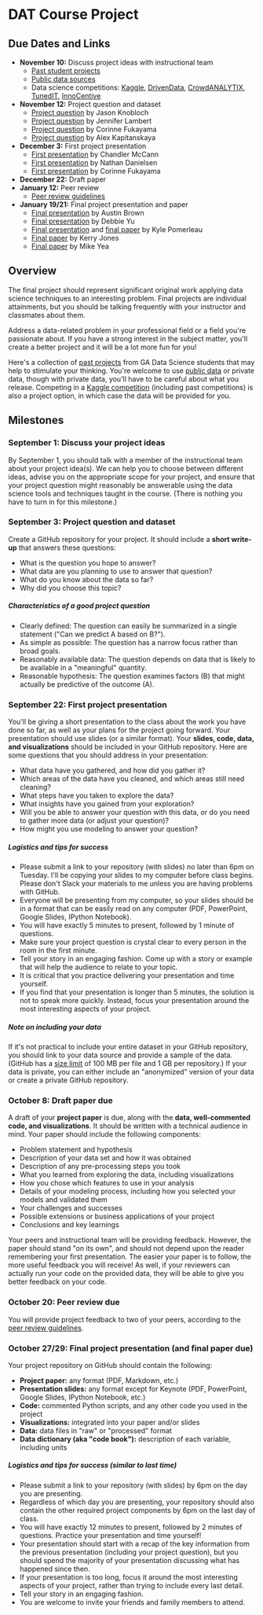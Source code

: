 # DAT Course Project

## Due Dates and Links

* **November 10:** Discuss project ideas with instructional team
    * [Past student projects](https://github.com/justmarkham/DAT-project-examples)
    * [Public data sources](public_data.md)
    * Data science competitions: [Kaggle](http://www.kaggle.com/), [DrivenData](http://www.drivendata.org/competitions/), [CrowdANALYTIX](https://www.crowdanalytix.com/community), [TunedIT](http://tunedit.org/challenges), [InnoCentive](https://www.innocentive.com/ar/challenge/browse)
* **November 12:** Project question and dataset
    * [Project question](https://github.com/justmarkham/DAT4-students/blob/master/jason/jk_project_idea.md) by Jason Knobloch
    * [Project question](https://github.com/justmarkham/DAT4-students/blob/master/jennifer/project_description.md) by Jennifer Lambert
    * [Project question](https://github.com/ckf2102/DAT7-Coursework/blob/master/Project/Archive/ProjectQuestion.md) by Corinne Fukayama
    * [Project question](https://github.com/wandergram/datsci/blob/master/UN/question.md) by Alex Kapitanskaya
* **December 3:** First project presentation
    * [First presentation](https://github.com/justmarkham/DAT-project-examples/blob/master/pdf/army_draft_presentation.pdf) by Chandler McCann
    * [First presentation](https://github.com/justmarkham/DAT-project-examples/blob/master/pdf/media_draft_presentation.pdf) by Nathan Danielsen
    * [First presentation](https://github.com/ckf2102/DAT7-Coursework/blob/master/Project/Archive/20150713-Presentation.pdf) by Corinne Fukayama
* **December 22:** Draft paper
* **January 12:** Peer review
    * [Peer review guidelines](peer_review.md)
* **January 19/21:** Final project presentation and paper
    * [Final presentation](https://github.com/justmarkham/DAT-project-examples/blob/master/pdf/bus_presentation.pdf) by Austin Brown
    * [Final presentation](https://github.com/justmarkham/DAT-project-examples/blob/master/pdf/crime_presentation.pdf) by Debbie Yu
    * [Final presentation](https://github.com/justmarkham/DAT-project-examples/blob/master/pdf/dota_presentation.pdf) and [final paper](https://github.com/justmarkham/DAT-project-examples/blob/master/pdf/dota_paper.pdf) by Kyle Pomerleau
    * [Final paper](https://github.com/justmarkham/DAT-project-examples/blob/master/pdf/nba_paper.pdf) by Kerry Jones
    * [Final paper](https://github.com/mikeyea/DAT7_project/blob/master/final%20project/Class%20Project.ipynb) by Mike Yea

## Overview

The final project should represent significant original work applying data science techniques to an interesting problem. Final projects are individual attainments, but you should be talking frequently with your instructor and classmates about them.

Address a data-related problem in your professional field or a field you're passionate about. If you have a strong interest in the subject matter, you'll create a better project and it will be a lot more fun for you!

Here's a collection of [past projects](https://github.com/justmarkham/DAT-project-examples) from GA Data Science students that may help to stimulate your thinking. You're welcome to use [public data](public_data.md) or private data, though with private data, you'll have to be careful about what you release. Competing in a [Kaggle competition](http://www.kaggle.com/) (including past competitions) is also a project option, in which case the data will be provided for you.

## Milestones

### September 1: Discuss your project ideas

By September 1, you should talk with a member of the instructional team about your project idea(s). We can help you to choose between different ideas, advise you on the appropriate scope for your project, and ensure that your project question might reasonably be answerable using the data science tools and techniques taught in the course. (There is nothing you have to turn in for this milestone.)

### September 3: Project question and dataset

Create a GitHub repository for your project. It should include a **short write-up** that answers these questions:

* What is the question you hope to answer?
* What data are you planning to use to answer that question?
* What do you know about the data so far?
* Why did you choose this topic?

##### Characteristics of a good project question

* Clearly defined: The question can easily be summarized in a single statement ("Can we predict A based on B?").
* As simple as possible: The question has a narrow focus rather than broad goals.
* Reasonably available data: The question depends on data that is likely to be available in a "meaningful" quantity.
* Reasonable hypothesis: The question examines factors (B) that might actually be predictive of the outcome (A).

### September 22: First project presentation

You'll be giving a short presentation to the class about the work you have done so far, as well as your plans for the project going forward. Your presentation should use slides (or a similar format). Your **slides, code, data, and visualizations** should be included in your GitHub repository. Here are some questions that you should address in your presentation:

* What data have you gathered, and how did you gather it?
* Which areas of the data have you cleaned, and which areas still need cleaning?
* What steps have you taken to explore the data?
* What insights have you gained from your exploration?
* Will you be able to answer your question with this data, or do you need to gather more data (or adjust your question)?
* How might you use modeling to answer your question?

##### Logistics and tips for success

* Please submit a link to your repository (with slides) no later than 6pm on Tuesday. I'll be copying your slides to my computer before class begins. Please don't Slack your materials to me unless you are having problems with GitHub.
* Everyone will be presenting from my computer, so your slides should be in a format that can be easily read on any computer (PDF, PowerPoint, Google Slides, IPython Notebook).
* You will have exactly 5 minutes to present, followed by 1 minute of questions.
* Make sure your project question is crystal clear to every person in the room in the first minute.
* Tell your story in an engaging fashion. Come up with a story or example that will help the audience to relate to your topic.
* It is critical that you practice delivering your presentation and time yourself.
* If you find that your presentation is longer than 5 minutes, the solution is not to speak more quickly. Instead, focus your presentation around the most interesting aspects of your project.

##### Note on including your data

If it's not practical to include your entire dataset in your GitHub repository, you should link to your data source and provide a sample of the data. (GitHub has a [size limit](https://help.github.com/articles/what-is-my-disk-quota/) of 100 MB per file and 1 GB per repository.) If your data is private, you can either include an "anonymized" version of your data or create a private GitHub repository.

### October 8: Draft paper due

A draft of your **project paper** is due, along with the **data, well-commented code, and visualizations**. It should be written with a technical audience in mind. Your paper should include the following components:

* Problem statement and hypothesis
* Description of your data set and how it was obtained
* Description of any pre-processing steps you took
* What you learned from exploring the data, including visualizations
* How you chose which features to use in your analysis
* Details of your modeling process, including how you selected your models and validated them
* Your challenges and successes
* Possible extensions or business applications of your project
* Conclusions and key learnings

Your peers and instructional team will be providing feedback. However, the paper should stand "on its own", and should not depend upon the reader remembering your first presentation. The easier your paper is to follow, the more useful feedback you will receive! As well, if your reviewers can actually run your code on the provided data, they will be able to give you better feedback on your code.

### October 20: Peer review due

You will provide project feedback to two of your peers, according to the [peer review guidelines](peer_review.md).

### October 27/29: Final project presentation (and final paper due)

Your project repository on GitHub should contain the following:

* **Project paper:** any format (PDF, Markdown, etc.)
* **Presentation slides:** any format except for Keynote (PDF, PowerPoint, Google Slides, IPython Notebook, etc.)
* **Code:** commented Python scripts, and any other code you used in the project
* **Visualizations:** integrated into your paper and/or slides
* **Data:** data files in "raw" or "processed" format
* **Data dictionary (aka "code book"):** description of each variable, including units

##### Logistics and tips for success (similar to last time)

* Please submit a link to your repository (with slides) by 6pm on the day you are presenting.
* Regardless of which day you are presenting, your repository should also contain the other required project components by 6pm on the last day of class.
* You will have exactly 12 minutes to present, followed by 2 minutes of questions. Practice your presentation and time yourself!
* Your presentation should start with a recap of the key information from the previous presentation (including your project question), but you should spend the majority of your presentation discussing what has happened since then.
* If your presentation is too long, focus it around the most interesting aspects of your project, rather than trying to include every last detail.
* Tell your story in an engaging fashion.
* You are welcome to invite your friends and family members to attend.
